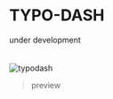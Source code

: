 # TYPO-DASH

under development
</br>
</br>
</br>
![typodash](https://github.com/zenvv/typo-dash/assets/128332201/20bdaf75-912a-4499-99a0-a292b8f2e96d)
> preview
